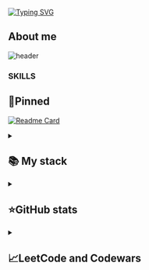 <a href="https://git.io/typing-svg"><img src="https://readme-typing-svg.herokuapp.com?font=Fira+Code&pause=1000&width=435&lines=Hi+there" alt="Typing SVG" /></a>
## About me
![header](https://capsule-render.vercel.app/api?type=waving&color=gradient&customColorList=2&height=160&section=header&text=Hi%20there!&fontAlignY=32&fontAlign=20&fontSize=52&animation=twinkling&fontColor=D2EAF5)

### SKILLS

## 📌Pinned
[![Readme Card](https://github-readme-stats.vercel.app/api/pin/?username=ArtemA1ekseev&repo=learning-java-2025&theme=dracula&bg_color=00000000&)](https://github.com/ArtemA1ekseev/learning-java-2025)


<details align="left">
  <summary><h2><b>📚 My stack</b></h2></summary>
  <p align="center">
    <h3>Langs</h3>
    <img src="https://skillicons.dev/icons?i=cs,cpp,java,html,css,js&perline=7" />
    <h3>Frameworks / Tools</h3>
    <img src="https://skillicons.dev/icons?i=dotnet,maven,gradle,spring,selenium,hibernate&perline=7" />
    <h3>Software</h3>
    <img src="https://skillicons.dev/icons?i=mysql,postgres,linux,git,vscode,visualstudio,idea,postman,docker&perline=7" />
    <br>
  </p>
</details>


<details align="left">
  <summary><h2><b>⭐️GitHub stats</b></h2></summary>
  <p align="center">
   <img src="https://github-readme-stats.vercel.app/api?username=ArtemA1ekseev&show_icons=true&theme=cobalt" />
   <br>
   <img src="https://github-readme-stats.vercel.app/api/top-langs/?username=ArtemA1ekseev&show_icons=true&theme=cobalt&layout=compact" />
  </p>
</details>


<details align="left">
  <summary><h2><b>📈LeetCode and Codewars</b></h2></summary>
  <p align="center">
   <img src="https://leetcard.jacoblin.cool/ArtemA1ekseev" />
   <br>
   <img src="https://www.codewars.com/users/ArtemA1ekseev/badges/large" />
  </p>
</details>
<!--
**PolinaKise1eva/PolinaKise1eva** is a ✨ _special_ ✨ repository because its `README.md` (this file) appears on your GitHub profile.

Here are some ideas to get you started:

- 🔭 I’m currently working on ...
- 🌱 I’m currently learning ...
- 👯 I’m looking to collaborate on ...
- 🤔 I’m looking for help with ...
- 💬 Ask me about ...
- 📫 How to reach me: ...
- 😄 Pronouns: ...
- ⚡ Fun fact: ...
-->
